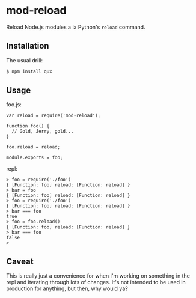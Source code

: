 # mod-reload
Reload Node.js modules a la Python's `reload` command.

## Installation

The usual drill:

```sh
$ npm install qux
```

## Usage

foo.js:
```JS
var reload = require('mod-reload');

function foo() {
  // Gold, Jerry, gold...
}

foo.reload = reload;

module.exports = foo;
```

repl:
```node
> foo = require('./foo')
{ [Function: foo] reload: [Function: reload] }
> bar = foo
{ [Function: foo] reload: [Function: reload] }
> foo = require('./foo')
{ [Function: foo] reload: [Function: reload] }
> bar === foo
true
> foo = foo.reload()
{ [Function: foo] reload: [Function: reload] }
> bar === foo
false
>
```

## Caveat
This is really just a convenience for when I'm working on something in the repl and iterating through lots of changes. It's not intended to be used in production for anything, but then, why would ya?
